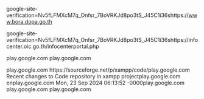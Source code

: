 google-site-verification=Nv5fLFMXcM7q_Onfsr_7BoVRKJd8po3tS_J45C1i36shttps://www.bora.dopa.go.th

google-site-verification=Nv5fLFMXcM7q_Onfsr_7BoVRKJd8po3tS_J45C1i36shttps://infocenter.oic.go.th/infocenterportal.php

<rss xmlns:atom="http://www.w3.org/2005/Atom" version="2.0">play.google.com
<channel>play.google.com
<title>xampp Code changes</title>play.google.com
<link>https://sourceforge.net/p/xampp/code/</link>play.google.com
<description>Recent changes to Code repository in xampp project</description>play.google.com
<language>en</language>play.google.com
<lastBuildDate>Mon, 23 Sep 2024 06:13:52 -0000</lastBuildDate>play.google.com
<atom:link href="https://sourceforge.net/p/xampp/code/feed" rel="self" type="application/rss+xml"/>play.google.com
</channel>play.google.com
</rss>